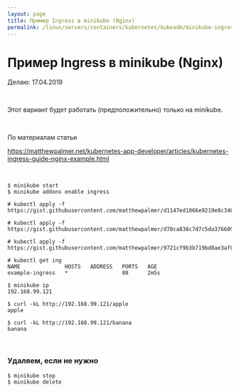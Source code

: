 ```yaml
---
layout: page
title: Пример Ingress в minikube (Nginx)
permalink: /linux/servers/containers/kubernetes/kubeadm/minikube-ingress-nginx/
---
```


# Пример Ingress в minikube (Nginx)

Делаю: 17.04.2019

<br/>

Этот вариант будет работать (предположительно) только на minikube.

<br/>

По материалам статьи

https://matthewpalmer.net/kubernetes-app-developer/articles/kubernetes-ingress-guide-nginx-example.html

<br/>

    $ minikube start
    $ minikube addons enable ingress

    # kubectl apply -f https://gist.githubusercontent.com/matthewpalmer/d1147ed1066e9219e8c346f4e0dd0488/raw/05b8917f31bd76d9d28fc249d0dfc71523787462/apple.yaml

    # kubectl apply -f https://gist.githubusercontent.com/matthewpalmer/d70ca836c7d7c5da37660923915d9526/raw/242a8261a6acfbc377926d66ffa6e1f995fd251d/banana.yaml

    # kubectl apply -f https://gist.githubusercontent.com/matthewpalmer/9721cf9b3b719bd8ae3af00648cbb484/raw/d703d7330f4bba33c2588230f505e802275e2af9/ingress.yaml

    # kubectl get ing
    NAME              HOSTS   ADDRESS   PORTS   AGE
    example-ingress   *                 80      2m5s

    $ minikube ip
    192.168.99.121

    $ curl -kL http://192.168.99.121/apple
    apple

    $ curl -kL http://192.168.99.121/banana
    banana

<br/>

### Удаляем, если не нужно

    $ minikube stop
    $ minikube delete
